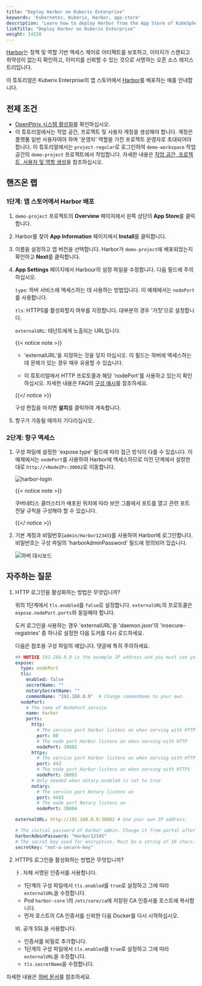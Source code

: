 ```yaml
---
title: "Deploy Harbor on Kuberix Enterprise"
keywords: 'Kubernetes, Kuberix, Harbor, app-store'
description: 'Learn how to deploy Harbor from the App Store of KubeSphere and access its service.'
linkTitle: "Deploy Harbor on Kuberix Enterprise"
weight: 14220
---
```

[Harbor](https://goharbor.io/)는 정책 및 역할 기반 액세스 제어로 아티팩트를 보호하고, 이미지가 스캔되고 취약성이 없는지 확인하고, 이미지를 신뢰할 수 있는 것으로 서명하는 오픈 소스 레지스트리입니다.

이 튜토리얼은 Kuberix Enterprise의 앱 스토어에서 [Harbor](https://goharbor.io/)를 배포하는 예를 안내합니다.

## 전제 조건

- [OpenPitrix 시스템 활성화](../../../pluggable-components/app-store/)를 확인하십시오.
- 이 튜토리얼에서는 작업 공간, 프로젝트 및 사용자 계정을 생성해야 합니다. 계정은 플랫폼 일반 사용자여야 하며 '운영자' 역할을 가진 프로젝트 운영자로 초대되어야 합니다. 이 튜토리얼에서는 `project-regular`로 로그인하여 `demo-workspace` 작업 공간의 `demo-project` 프로젝트에서 작업합니다. 자세한 내용은 [작업 공간, 프로젝트, 사용자 및 역할 생성](../../../quick-start/create-workspace-and-project/)을 참조하십시오.

## 핸즈온 랩

### 1단계: 앱 스토어에서 Harbor 배포

1. `demo-project` 프로젝트의 **Overview** 페이지에서 왼쪽 상단의 **App Store**를 클릭합니다.

2. Harbor를 찾아 **App Information** 페이지에서 **Install**를 클릭합니다.

3. 이름을 설정하고 앱 버전을 선택합니다. Harbor가 `demo-project`에 배포되었는지 확인하고 **Next**를 클릭합니다.

4. **App Settings** 페이지에서 Harbour의 설정 파일을 수정합니다. 다음 필드에 주의하십시오.

   `type`: 하버 서비스에 액세스하는 데 사용하는 방법입니다. 이 예제에서는 `nodePort`를 사용합니다.

   `tls`: HTTPS를 활성화할지 여부를 지정합니다. 대부분의 경우 '거짓'으로 설정합니다.

   `externalURL`: 테넌트에게 노출되는 URL입니다.

   {{< notice note >}}

   - 'externalURL'을 지정하는 것을 잊지 마십시오. 이 필드는 하버에 액세스하는 데 문제가 있는 경우 매우 유용할 수 있습니다.

   - 이 튜토리얼에서 HTTP 프로토콜과 해당 'nodePort'를 사용하고 있는지 확인하십시오. 자세한 내용은 FAQ의 [구성 예시](#faq)를 참조하세요.

   {{</ notice >}} 

   구성 편집을 마치면 **설치**를 클릭하여 계속합니다.

5. 항구가 가동될 때까지 기다리십시오.

### 2단계: 항구 액세스

1. 구성 파일에 설정한 'expose.type' 필드에 따라 접근 방식이 다를 수 있습니다. 이 예제에서는 `nodePort`를 사용하여 Harbor에 액세스하므로 이전 단계에서 설정한 대로 `http://<NodeIP>:30002`로 이동합니다.

   ![harbor-login](/images/docs/v3.3/appstore/built-in-apps/harbor-app/harbor-login.jpg)

   {{< notice note >}}

   쿠버네티스 클러스터가 배포된 위치에 따라 보안 그룹에서 포트를 열고 관련 포트 전달 규칙을 구성해야 할 수 있습니다.

   {{</ notice >}} 

2. 기본 계정과 비밀번호(`admin/Harbor12345`)를 사용하여 Harbor에 로그인합니다. 비밀번호는 구성 파일의 'harborAdminPassword' 필드에 정의되어 있습니다.

   ![하버 대시보드](/images/docs/v3.3/appstore/built-in-apps/harbor-app/harbor-dashboard.jpg)

## 자주하는 질문

1. HTTP 로그인을 활성화하는 방법은 무엇입니까?

   위의 1단계에서 `tls.enabled`를 `false`로 설정합니다. `externalURL`의 프로토콜은 `expose.nodePort.ports`와 동일해야 합니다.

   도커 로그인을 사용하는 경우 'externalURL'을 'daemon.json'의 'insecure-registries' 중 하나로 설정한 다음 도커를 다시 로드하세요.

   다음은 참조용 구성 파일의 예입니다. 댓글에 특히 주의하세요.
   
   ```yaml
   ## NOTICE 192.168.0.9 is the example IP address and you must use your own.
   expose:
     type: nodePort
     tls:
       enabled: false
       secretName: ""
       notarySecretName: ""
       commonName: "192.168.0.9"  # Change commonName to your own.
     nodePort:
       # The name of NodePort service
       name: harbor
       ports:
         http:
           # The service port Harbor listens on when serving with HTTP
           port: 80
           # The node port Harbor listens on when serving with HTTP
           nodePort: 30002
         https:
           # The service port Harbor listens on when serving with HTTPS
           port: 443
           # The node port Harbor listens on when serving with HTTPS
           nodePort: 30003
         # Only needed when notary.enabled is set to true
         notary:
           # The service port Notary listens on
           port: 4443
           # The node port Notary listens on
           nodePort: 30004
   
   externalURL: http://192.168.0.9:30002 # Use your own IP address.
   
   # The initial password of Harbor admin. Change it from portal after launching Harbor
   harborAdminPassword: "Harbor12345"
   # The secret key used for encryption. Must be a string of 16 chars.
   secretKey: "not-a-secure-key"
   ```

2. HTTPS 로그인을 활성화하는 방법은 무엇입니까?

    ㅏ. 자체 서명된 인증서를 사용합니다.
      * 1단계의 구성 파일에서 `tls.enabled`를 `true`로 설정하고 그에 따라 `externalURL`을 수정합니다.
      * Pod `harbor-core` \의 `/etc/core/ca`에 저장된 CA 인증서를 호스트에 복사합니다.
      * 먼저 호스트의 CA 인증서를 신뢰한 다음 Docker를 다시 시작하십시오.

    비. 공개 SSL을 사용합니다.
      * 인증서를 비밀로 추가합니다.
      * 1단계의 구성 파일에서 `tls.enabled`를 `true`로 설정하고 그에 따라 `externalURL`을 수정합니다.
      * `tls.secretName`을 수정합니다.

자세한 내용은 [하버 문서](https://goharbor.io/docs/2.1.0/)를 참조하세요.
